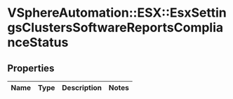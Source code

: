 # VSphereAutomation::ESX::EsxSettingsClustersSoftwareReportsComplianceStatus

## Properties
Name | Type | Description | Notes
------------ | ------------- | ------------- | -------------


